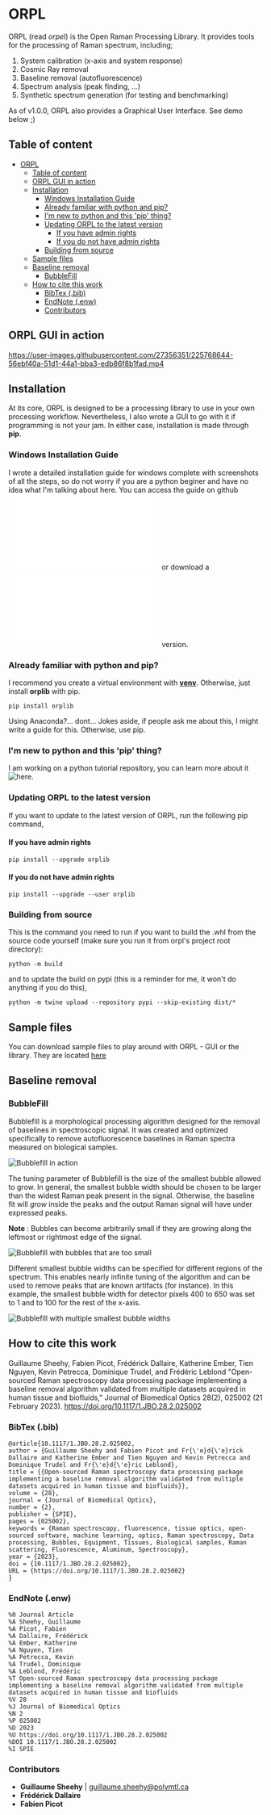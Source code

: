 # ORPL

ORPL (read _orpel_) is the Open Raman Processing Library. It provides tools for the processing of Raman spectrum, including;

1. System calibration (x-axis and system response)
2. Cosmic Ray removal
3. Baseline removal (autofluorescence)
4. Spectrum analysis (peak finding, ...)
5. Synthetic spectrum generation (for testing and benchmarking)

As of v1.0.0, ORPL also provides a Graphical User Interface. See demo below ;)

## Table of content

- [ORPL](#orpl)
  - [Table of content](#table-of-content)
  - [ORPL GUI in action](#orpl-gui-in-action)
  - [Installation](#installation)
    - [Windows Installation Guide](#windows-installation-guide)
    - [Already familiar with python and pip?](#already-familiar-with-python-and-pip)
    - [I'm new to python and this 'pip' thing?](#im-new-to-python-and-this-pip-thing)
    - [Updating ORPL to the latest version](#updating-orpl-to-the-latest-version)
      - [If you have admin rights](#if-you-have-admin-rights)
      - [If you do not have admin rights](#if-you-do-not-have-admin-rights)
    - [Building from source](#building-from-source)
  - [Sample files](#sample-files)
  - [Baseline removal](#baseline-removal)
    - [BubbleFill](#bubblefill)
  - [How to cite this work](#how-to-cite-this-work)
    - [BibTex (.bib)](#bibtex-bib)
    - [EndNote (.enw)](#endnote-enw)
    - [Contributors](#contributors)

## ORPL GUI in action

https://user-images.githubusercontent.com/27356351/225768644-56ebf40a-51d1-44a1-bba3-edb86f8b1fad.mp4

## Installation

At its core, ORPL is designed to be a processing library to use in your own processing workflow. Nevertheless, I also wrote a GUI to go with it if programming is not your jam. In either case, installation is made through **pip**.

### Windows Installation Guide

I wrote a detailed installation guide for windows complete with screenshots of all the steps, so do not worry if you are a python beginer and have no idea what I'm talking about here. You can access the guide on github ![here](/documentation/Installation%20guide%20-%20Windows.md) or download a ![PDF](/documentation/Installing%20ORPL%20-%20Windows.pdf) version.

### Already familiar with python and pip?

I recommend you create a virtual environment with [**venv**](https://docs.python.org/3/library/venv.html). Otherwise, just install **orplib** with pip.

```
pip install orplib
```

Using Anaconda?... dont... Jokes aside, if people ask me about this, I might write a guide for this. Otherwise, use pip.

### I'm new to python and this 'pip' thing?

I am working on a python tutorial repository, you can learn more about it ![here](https://github.com/mr-sheg/Python-Tutorials).

### Updating ORPL to the latest version

If you want to update to the latest version of ORPL, run the following pip command,

#### If you have admin rights

```
pip install --upgrade orplib
```

#### If you do not have admin rights

```
pip install --upgrade --user orplib
```

### Building from source

This is the command you need to run if you want to build the .whl from the source code yourself (make sure you run it from orpl's project root directory):

```
python -m build
```

and to update the build on pypi (this is a reminder for me, it won't do anything if you do this),

```
python -m twine upload --repository pypi --skip-existing dist/*
```

## Sample files

You can download sample files to play around with ORPL - GUI or the library. They are located [here](./sample%20data/samples.zip)

## Baseline removal

### BubbleFill

Bubblefill is a morphological processing algorithm designed for the removal of baselines in spectroscopic signal. It was created and optimized specifically to remove autofluorescence baselines in Raman spectra measured on biological samples.

![Bubblefill in action](documentation/bacon_100.gif)

The tuning parameter of Bubblefill is the size of the smallest bubble allowed to grow. In general, the smallest bubble width should be chosen to be larger than the widest Raman peak present in the signal. Otherwise, the baseline fit will _grow_ inside the peaks and the output Raman signal will have under expressed peaks.

**Note** : Bubbles can become arbitrarily small if they are growing along the leftmost or rightmost edge of the signal.

![Bubblefill with bubbles that are too small](documentation/bacon_30.gif)

Different smallest bubble widths can be specified for different regions of the spectrum. This enables nearly infinite tuning of the algorithm and can be used to remove peaks that are known artifacts (for instance). In this example, the smallest bubble width for detector pixels 400 to 650 was set to 1 and to 100 for the rest of the x-axis.

![Bubblefill with multiple smallest bubble widths](documentation/bacon_multi.gif)

## How to cite this work

Guillaume Sheehy, Fabien Picot, Frédérick Dallaire, Katherine Ember, Tien Nguyen, Kevin Petrecca, Dominique Trudel, and Frédéric Leblond "Open-sourced Raman spectroscopy data processing package implementing a baseline removal algorithm validated from multiple datasets acquired in human tissue and biofluids," Journal of Biomedical Optics 28(2), 025002 (21 February 2023). https://doi.org/10.1117/1.JBO.28.2.025002

### BibTex (.bib)

```
@article{10.1117/1.JBO.28.2.025002,
author = {Guillaume Sheehy and Fabien Picot and Fr{\'e}d{\'e}rick Dallaire and Katherine Ember and Tien Nguyen and Kevin Petrecca and Dominique Trudel and Fr{\'e}d{\'e}ric Leblond},
title = {{Open-sourced Raman spectroscopy data processing package implementing a baseline removal algorithm validated from multiple datasets acquired in human tissue and biofluids}},
volume = {28},
journal = {Journal of Biomedical Optics},
number = {2},
publisher = {SPIE},
pages = {025002},
keywords = {Raman spectroscopy, fluorescence, tissue optics, open-sourced software, machine learning, optics, Raman spectroscopy, Data processing, Bubbles, Equipment, Tissues, Biological samples, Raman scattering, Fluorescence, Aluminum, Spectroscopy},
year = {2023},
doi = {10.1117/1.JBO.28.2.025002},
URL = {https://doi.org/10.1117/1.JBO.28.2.025002}
}
```

### EndNote (.enw)

```
%0 Journal Article
%A Sheehy, Guillaume
%A Picot, Fabien
%A Dallaire, Frédérick
%A Ember, Katherine
%A Nguyen, Tien
%A Petrecca, Kevin
%A Trudel, Dominique
%A Leblond, Frédéric
%T Open-sourced Raman spectroscopy data processing package implementing a baseline removal algorithm validated from multiple datasets acquired in human tissue and biofluids
%V 28
%J Journal of Biomedical Optics
%N 2
%P 025002
%D 2023
%U https://doi.org/10.1117/1.JBO.28.2.025002
%DOI 10.1117/1.JBO.28.2.025002
%I SPIE
```

### Contributors

- **Guillaume Sheehy** | guillaume.sheehy@polymtl.ca
- **Frédérick Dallaire**
- **Fabien Picot**
